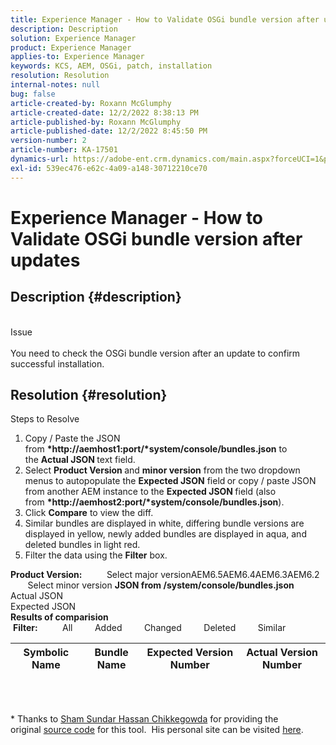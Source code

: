 ```yaml
---
title: Experience Manager - How to Validate OSGi bundle version after updates
description: Description
solution: Experience Manager
product: Experience Manager
applies-to: Experience Manager
keywords: KCS, AEM, OSGi, patch, installation
resolution: Resolution
internal-notes: null
bug: false
article-created-by: Roxann McGlumphy
article-created-date: 12/2/2022 8:38:13 PM
article-published-by: Roxann McGlumphy
article-published-date: 12/2/2022 8:45:50 PM
version-number: 2
article-number: KA-17501
dynamics-url: https://adobe-ent.crm.dynamics.com/main.aspx?forceUCI=1&pagetype=entityrecord&etn=knowledgearticle&id=6dd1c83c-8172-ed11-9561-6045bd006079
exl-id: 539ec476-e62c-4a09-a148-30712210ce70
---
```

# Experience Manager - How to Validate OSGi bundle version after updates

## Description {#description}

<br>Issue<br><br>
You need to check the OSGi bundle version after an update to confirm successful installation.


## Resolution {#resolution}

Steps to Resolve<br>
1. Copy / Paste the JSON from <b>*http://aemhost1:port/*system/console/bundles.json</b> to the <b>Actual JSON </b>text field.
2. Select <b>Product Version </b>and <b>minor version</b> from the two dropdown menus to autopopulate the <b>Expected JSON</b> field<b> </b>or copy / paste JSON from another AEM instance to the <b>Expected JSON </b>field (also from <b>*http://aemhost2:port/*system/console/bundles.json</b>).
3. Click <b>Compare</b> to view the diff.
4. Similar bundles are displayed in white, differing bundle versions are displayed in yellow, newly added bundles are displayed in aqua, and deleted bundles in light red.
5. Filter the data using the <b>Filter</b> box.

<b>Product Version:</b>          Select major versionAEM6.5AEM6.4AEM6.3AEM6.2          Select minor version
<b>JSON from /system/console/bundles.json</b><br>Actual JSON <br>Expected JSON 
 <br><b>Results of comparision</b><br> <b>Filter:</b>          All         Added         Changed         Deleted         Similar     <br>

| Symbolic Name | Bundle Name | Expected Version Number | Actual Version Number |
| --- | --- | --- | --- |

<br> 




\* Thanks to [Sham Sundar Hassan Chikkegowda](https://www.linkedin.com/in/sham-sundar-hassan-chikkegowda-6b03a517) for providing the original [source code](https://github.com/Schikkeg/schikkeg.github.io/blob/master/tools/coi.html) for this tool.  His personal site can be visited [here](http://www.aemstuff.com/).
